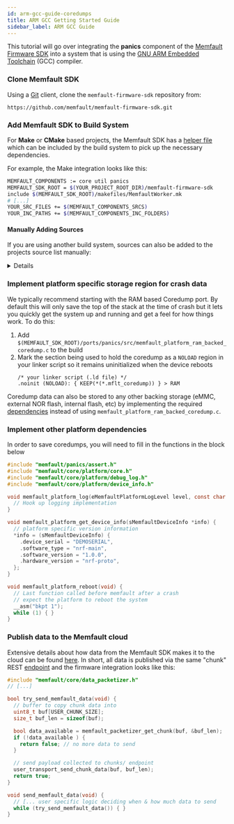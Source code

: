 ```yaml
---
id: arm-gcc-guide-coredumps
title: ARM GCC Getting Started Guide
sidebar_label: ARM GCC Guide
---
```


This tutorial will go over integrating the **panics** component of the
[Memfault Firmware SDK](https://github.com/memfault/memfault-firmware-sdk) into
a system that is using the
[GNU ARM Embedded Toolchain](https://developer.arm.com/tools-and-software/open-source-software/developer-tools/gnu-toolchain/gnu-rm/downloads)
(GCC) compiler.

### Clone Memfault SDK

Using a [Git](https://git-scm.com/) client, clone the `memfault-firmware-sdk`
repository from:

```
https://github.com/memfault/memfault-firmware-sdk.git
```

### Add Memfault SDK to Build System

For **Make** or **CMake** based projects, the Memfault SDK has a
[helper file](https://github.com/memfault/memfault-firmware-sdk#add-sources-to-build-system)
which can be included by the build system to pick up the necessary dependencies.

For example, the Make integration looks like this:

```bash
MEMFAULT_COMPONENTS := core util panics
MEMFAULT_SDK_ROOT = $(YOUR_PROJECT_ROOT_DIR)/memfault-firmware-sdk
include $(MEMFAULT_SDK_ROOT)/makefiles/MemfaultWorker.mk
# [...]
YOUR_SRC_FILES += $(MEMFAULT_COMPONENTS_SRCS)
YOUR_INC_PATHS += $(MEMFAULT_COMPONENTS_INC_FOLDERS)
```

#### Manually Adding Sources

If you are using another build system, sources can also be added to the projects
source list manually:

<details>
<summary> Details </summary>

- add `$MEMFAULT_FIRMWARE_SDK/components/[panics, core, util]/include` to the
  include paths provided as `-I` arguments to gcc
- pick up the source files located at
  `$MEMFAULT_FIRMWARE_SDK/components/[panics, core, util]/src`.

The _exact_ list you need for this tutorial can be found here

```bash
MEMFAULT_SDK_ROOT = $(ROOT_DIR)/memfault-firmware-sdk
MEMFAULT_CORE_SRC_DIR = $(MEMFAULT_SDK_ROOT)/components/core/src
MEMFAULT_PANICS_SRC_DIR = $(MEMFAULT_SDK_ROOT)/components/panics/src
MEMFAULT_UTIL_SRC_DIR = $(MEMFAULT_SDK_ROOT)/components/util/src

YOUR_SRC_FILES += \
  $(MEMFAULT_CORE_SRC_DIR)/arch_arm_cortex_m.c \
  $(MEMFAULT_CORE_SRC_DIR)/memfault_data_packetizer.c \
  $(MEMFAULT_CORE_SRC_DIR)/memfault_event_storage.c \
  $(MEMFAULT_CORE_SRC_DIR)/memfault_log.c \
  $(MEMFAULT_CORE_SRC_DIR)/memfault_serializer_helper.c \
  $(MEMFAULT_CORE_SRC_DIR)/memfault_trace_event.c \
  $(MEMFAULT_PANICS_SRC_DIR)/memfault_coredump.c \
  $(MEMFAULT_PANICS_SRC_DIR)/memfault_coredump_regions_armv7.c \
  $(MEMFAULT_PANICS_SRC_DIR)/memfault_fault_handling_arm.c \
  $(MEMFAULT_PANICS_SRC_DIR)/memfault_ram_reboot_info_tracking.c \
  $(MEMFAULT_PANICS_SRC_DIR)/memfault_reboot_tracking_serializer.c \
  $(MEMFAULT_UTIL_SRC_DIR)/memfault_chunk_transport.c \
  $(MEMFAULT_UTIL_SRC_DIR)/memfault_circular_buffer.c \
  $(MEMFAULT_UTIL_SRC_DIR)/memfault_crc16_ccitt.c \
  $(MEMFAULT_UTIL_SRC_DIR)/memfault_minimal_cbor.c \
  $(MEMFAULT_UTIL_SRC_DIR)/memfault_varint.c \

YOUR_INC_PATHS += \
   $(MEMFAULT_SDK_ROOT)/components/core/include \
   $(MEMFAULT_SDK_ROOT)/components/panics/include \
   $(MEMFAULT_SDK_ROOT)/components/util/include
```

</details>

### Implement platform specific storage region for crash data

We typically recommend starting with the RAM based Coredump port. By default
this will only save the top of the stack at the time of crash but it lets you
quickly get the system up and running and get a feel for how things work. To do
this:

1.  Add
    `$(MEMFAULT_SDK_ROOT)/ports/panics/src/memfault_platform_ram_backed_coredump.c`
    to the build
2.  Mark the section being used to hold the coredump as a `NOLOAD` region in
    your linker script so it remains uninitialized when the device reboots
    ```
    /* your linker script (.ld file) */
    .noinit (NOLOAD): { KEEP(*(*.mflt_coredump)) } > RAM
    ```

Coredump data can also be stored to any other backing storage (eMMC, external
NOR flash, internal flash, etc) by implementing the required
[dependencies](https://github.com/memfault/memfault-firmware-sdk/blob/master/components/panics/include/memfault/panics/platform/coredump.h)
instead of using `memfault_platform_ram_backed_coredump.c`.

### Implement other platform dependencies

In order to save coredumps, you will need to fill in the functions in the block
below

```c
#include "memfault/panics/assert.h"
#include "memfault/core/platform/core.h"
#include "memfault/core/platform/debug_log.h"
#include "memfault/core/platform/device_info.h"

void memfault_platform_log(eMemfaultPlatformLogLevel level, const char *fmt, ...) {
  // Hook up logging implementation
}

void memfault_platform_get_device_info(sMemfaultDeviceInfo *info) {
  // platform specific version information
  *info = (sMemfaultDeviceInfo) {
    .device_serial = "DEMOSERIAL",
    .software_type = "nrf-main",
    .software_version = "1.0.0",
    .hardware_version = "nrf-proto",
  };
}

void memfault_platform_reboot(void) {
  // Last function called before memfault after a crash
  // expect the platform to reboot the system
  __asm("bkpt 1");
  while (1) { }
}
```

### Publish data to the Memfault cloud

Extensive details about how data from the Memfault SDK makes it to the cloud can
be found [here](data-from-firmware-to-cloud.md). In short, all data is published
via the same "chunk" REST
[endpoint](https://api-docs.memfault.com/?version=latest#66b0e390-2c3e-4c0d-b6c2-836a287b9e5f)
and the firmware integration looks like this:

```c
#include "memfault/core/data_packetizer.h"
// [...]

bool try_send_memfault_data(void) {
  // buffer to copy chunk data into
  uint8_t buf[USER_CHUNK_SIZE];
  size_t buf_len = sizeof(buf);

  bool data_available = memfault_packetizer_get_chunk(buf, &buf_len);
  if (!data_available ) {
    return false; // no more data to send
  }

  // send payload collected to chunks/ endpoint
  user_transport_send_chunk_data(buf, buf_len);
  return true;
}

void send_memfault_data(void) {
  // [... user specific logic deciding when & how much data to send
  while (try_send_memfault_data()) { }
}
```
